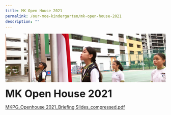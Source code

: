 ```yaml
---
title: MK Open House 2021
permalink: /our-moe-kindergarten/mk-open-house-2021
description: ""
---
```

![](/images/sub-banner.jpg)

**<font size=6>MK Open House 2021</font>**

[MKPG_Openhouse 2021_Briefing Slides_compressed.pdf](/files/Our%20MOE%20Kindergarten/MKPG_Openhouse%202021_Briefing%20Slides_compressed.pdf)